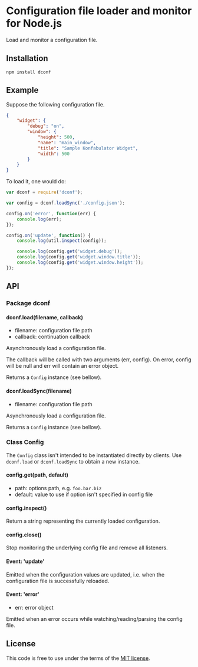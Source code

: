 # Configuration file loader and monitor for Node.js

Load and monitor a configuration file.

## Installation

```
npm install dconf
```

## Example

Suppose the following configuration file.

```json
{
    "widget": {
        "debug": "on",
        "window": {
            "height": 500,
            "name": "main_window",
            "title": "Sample Konfabulator Widget",
            "width": 500
        }
    }
}
```

To load it, one would do:

``` js
var dconf = require('dconf');

var config = dconf.loadSync('./config.json');

config.on('error', function(err) {
    console.log(err);
});

config.on('update', function() {
    console.log(util.inspect(config));

    console.log(config.get('widget.debug'));
    console.log(config.get('widget.window.title'));
    console.log(config.get('widget.window.height'));
});
```

## API

### Package dconf

#### dconf.load(filename, callback)

- filename: configuration file path
- callback: continuation callback

Asynchronously load a configuration file.

The callback will be called with two arguments (err, config). On error, config
will be null and err will contain an error object.

Returns a `Config` instance (see bellow).

#### dconf.loadSync(filename)

- filename: configuration file path

Asynchronously load a configuration file.

Returns a `Config` instance (see bellow).

### Class Config

The `Config` class isn't intended to be instantiated directly by clients. Use
`dconf.load` or `dconf.loadSync` to obtain a new instance.

#### config.get(path, default)

- path: options path, e.g. `foo.bar.biz`
- default: value to use if option isn't specified in config file

#### config.inspect()

Return a string representing the currently loaded configuration.

#### config.close()

Stop monitoring the underlying config file and remove all listeners.

#### Event: 'update'

Emitted when the configuration values are updated, i.e. when the configuration
file is successfully reloaded.

#### Event: 'error'

- err: error object

Emitted when an error occurs while watching/reading/parsing the config file.

## License

This code is free to use under the terms of the [MIT license](http://mturcotte.mit-license.org/).
